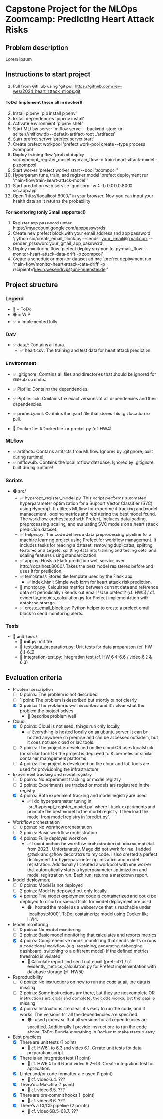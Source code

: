 # Capstone Project for the MLOps Zoomcamp: Predicting Heart Attack Risks
## Problem description

Lorem ipsum

## Instructions to start project
1. Pull from GitHub using 'git pull https://github.com/kev-wes/2024_heart_attack_mlops.git'

#### ToDo! Implement these all in docker!!
2. Install pipenv 'pip install pipenv'
3. Install dependencies 'pipenv install'
4. Activate environment 'pipenv shell'
5. Start MLflow server 'mlflow server --backend-store-uri sqlite:///mlflow.db --default-artifact-root ./artifacts'
6. Start prefect server 'prefect server start'
7. Create prefect workpool 'prefect work-pool create --type process zoompool'
8. Deploy training flow 'prefect deploy src/hyperopt_register_model.py:main_flow -n train-heart-attack-model -p zoompool'
9. Start worker 'prefect worker start --pool 'zoompool''
10. Hyperparam tune, train, and register model 'prefect deployment run 'main-flow/train-heart-attack-model''
11. Start prediction web service 'gunicorn -w 4 -b 0.0.0.0:8000 src.app:app'
12. Open 'http://localhost:8000/' in your browser. Now you can input your health data an it returns the probability 

#### For monitoring (only Gmail supported!)
1. Register app password under https://myaccount.google.com/apppasswords
2. Create new prefect block with your email address and app password 'python src/create_email_block.py --sender your_email@gmail.com --sender_password your_gmail_app_password'
3. Deploy monitoring flow 'prefect deploy src/monitor.py:main_flow -n monitor-heart-attack-data-drift -p zoompool'
4. Create a schedule or monitor dataset ad hoc 'prefect deployment run 'main-flow/monitor-heart-attack-data-drift' -p recipient='kevin.wesendrup@uni-muenster.de'' 



## Project structure

### Legend
- 🚩 = ToDo
- 🟠 = WiP
- ✅ = Implemented fully

### Data
- ✅ data/: Contains all data.
  - ✅ heart.csv: The training and test data for heart attack prediction.

### Environment
- ✅ .gitignore: Contains all files and directories that should be ignored for GitHub commits.
- ✅ Pipfile: Contains the dependencies.
- ✅ Pipfile.lock: Contains the exact versions of all dependencies and their dependencies.
- ✅ prefect.yaml: Contains the .yaml file that stores this .git location to pull.

- 🚩 Dockerfile: #Dockerfile for predict.py (cf. HW4)

### MLflow
- ✅ artifacts: Contains artifacts from MLflow. Ignored by .gitignore, built during runtime!
- ✅ mlflow.db: Contains the local mlflow database. Ignored by .gitignore, built during runtime!

### Scripts
- 🟠 src/
  - ✅ hyperopt_register_model.py: This script performs automated hyperparameter optimization for a Support Vector Classifier (SVC) using Hyperopt. It utilizes MLflow for experiment tracking and model management, logging metrics and registering the best model found. The workflow, orchestrated with Prefect, includes data loading, preprocessing, scaling, and evaluating SVC models on a heart attack prediction dataset.
  - ✅ helper.py: The code defines a data preprocessing pipeline for a machine learning project using Prefect for workflow management. It includes tasks for reading a dataset, removing duplicates, splitting features and targets, splitting data into training and testing sets, and scaling features using standardization. 
  - ✅ app.py: Hosts a Flask prediction web service over http://localhost:8000/. Takes the best model registered before and uses it for prediction.
  - ✅ templates/: Stores the template used by the Flask app.
    - ✅ index.html: Simple web form for heart attack risk prediction.
  - 🚩 monitor.py: Calculates metrics between current data and reference data set periodically / Sends out email / Use prefect? (cf. HW5) / cf. evidently_metrics_calculation.py for Prefect implementation with database storage
  - ✅ create_email_block.py: Python helper to create a prefect email block to send monitoring alerts.

### Tests
- 🚩 unit-tests/
  - 🚩 __init__.py: init file
  - 🚩 test_data_preparation.py: Unit tests for data preparation (cf. HW 6.1-6.3)
  - 🚩 integration-test.py: Integration test (cf. HW 6.4-6.6 / video 6.2 & 6.3)

## Evaluation criteria
* Problem description
    * [ ] 0 points: The problem is not described
    * [ ] 1 point: The problem is described but shortly or not clearly 
    * [x] 2 points: The problem is well described and it's clear what the problem the project solves
      * 🚩 Describe problem well
* Cloud
    * [x] 0 points: Cloud is not used, things run only locally
      * ✅ Everything is hosted locally on an ubuntu server. It can be hosted anywhere on premise and can be accessed outsidem, but it does not use cloud or IaC tools.
    * [ ] 2 points: The project is developed on the cloud OR uses localstack (or similar tool) OR the project is deployed to Kubernetes or similar container management platforms
    * [ ] 4 points: The project is developed on the cloud and IaC tools are used for provisioning the infrastructure
* Experiment tracking and model registry
    * [ ] 0 points: No experiment tracking or model registry
    * [ ] 2 points: Experiments are tracked or models are registered in the registry
    * [x] 4 points: Both experiment tracking and model registry are used 
      * ✅ I do hyperparameter tuning in 'src/hyperopt_register_model.py' where I track experiments and promote the best model to the model registry. I then load the model from model registry in 'predict.py'. 
* Workflow orchestration
    * [ ] 0 points: No workflow orchestration
    * [ ] 2 points: Basic workflow orchestration
    * [x] 4 points: Fully deployed workflow  
      * ✅ I used prefect for workflow orchestration (cf. course material from 2023). Unfortunately, Mage did not work for me. I added @task and @flow decorators to my code. I also created a prefect deployment for hyperparameter optimization and model registration. Additionally I created a workpool with one worker that automatically starts a hyperparameter optimization and model registration run. Each run, returns a markdown report.
* Model deployment
    * [ ] 0 points: Model is not deployed
    * [ ] 2 points: Model is deployed but only locally
    * [x] 4 points: The model deployment code is containerized and could be deployed to cloud or special tools for model deployment are used 
      * 🟠 I hosted the model as a webservice that is reachable under 'localhost:8000'. ToDo: containerize model using Docker like HW4.
* Model monitoring
    * [ ] 0 points: No model monitoring
    * [ ] 2 points: Basic model monitoring that calculates and reports metrics
    * [x] 4 points: Comprehensive model monitoring that sends alerts or runs a conditional workflow (e.g. retraining, generating debugging dashboard, switching to a different model) if the defined metrics threshold is violated 
      * 🚩 Calculate report and send out email (prefect?) / cf. evidently_metrics_calculation.py for Prefect implementation with database storage (cf. HW5)} 
* Reproducibility
    * [ ] 0 points: No instructions on how to run the code at all, the data is missing
    * [ ] 2 points: Some instructions are there, but they are not complete OR instructions are clear and complete, the code works, but the data is missing
    * [x] 4 points: Instructions are clear, it's easy to run the code, and it works. The versions for all the dependencies are specified. 
      * 🟠 I used pipenv so that all versions for all dependencies are specified. Additionally I provide instructions to run the code above. ToDo: Bundle everything in Docker to make startup easy.
* Best practices
    * [x] There are unit tests (1 point) 
      * 🚩 cf. HW6.1 to 6.3 and video 6.1. Create unit tests for data preparation script.
    * [x] There is an integration test (1 point) 
      * 🚩 cf. HW6.4 to 6.6 and video 6.2-6.3. Create integration test for application.
    * [x] Linter and/or code formatter are used (1 point) 
      * 🚩 cf. video 6.4. ???
    * [x] There's a Makefile (1 point) 
      * 🚩 cf. video 6.5. ???
    * [x] There are pre-commit hooks (1 point) 
      * 🚩 cf. video 6.6. ???
    * [x] There's a CI/CD pipeline (2 points) 
      * 🚩 cf. video 6B.5-6B.7. ???
